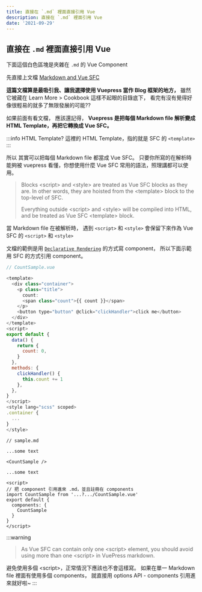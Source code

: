 ```yaml
---
title: 直接在 `.md` 裡面直接引用 Vue
description: 直接在 `.md` 裡面引用 Vue
date: '2021-09-29'
---
```


## 直接在 `.md` 裡面直接引用 Vue

下面這個白色區塊是夾雜在 `.md` 的 Vue Component

<CountSample />

先直接上文檔 [Markdown and Vue SFC](https://v2.vuepress.vuejs.org/zh/advanced/cookbook/markdown-and-vue-sfc.html)

**這篇文檔算是最吸引我、讓我選擇使用 Vuepress 當作 Blog 框架的地方，**
雖然它被藏在 Learn More > Cookbook 這樣不起眼的目錄底下，
看完有沒有覺得好像很輕易的就多了無限發展的可能??

如果前面有看文檔，
應該還記得，
**Vuepress 是把每個 Markdown file 解析變成 HTML Template，再把它轉換成 Vue SFC。**

:::info HTML Template?
這裡的 HTML Template，指的就是 SFC 的 `<template>`
:::

所以 其實可以把每個 Markdown file 都當成 Vue SFC。
只要你所寫的在解析時能夠被 vuepress 看懂，你想使用什麼 Vue SFC 常用的語法，照理講都可以使用。

> Blocks \<script> and \<style> are treated as Vue SFC blocks as they are. In other words, they are hoisted from the \<template> block to the top-level of SFC.
>
> Everything outside \<script> and \<style> will be compiled into HTML, and be treated as Vue SFC \<template> block.

當 Markdown file 在被解析時，
遇到 `<script>` 和 `<style>` 會保留下來作為 Vue SFC 的 `<script>` 和 `<style>`

文檔的範例是用 [`Declarative Rendering`](https://vuejs.org/v2/guide/) 的方式寫 component，
所以下面示範用 SFC 的方式引用 component。

```javascript
// CountSample.vue

<template>
  <div class="container">
    <p class="title">
      count:
      <span class="count">{{ count }}</span>
    </p>
    <button type="button" @click="clickHandler">click me</button>
  </div>
</template>
<script>
export default {
  data() {
    return {
      count: 0,
    }
  },
  methods: {
    clickHandler() {
      this.count += 1
    },
  },
}
</script>
<style lang="scss" scoped>
.container {
  ...
}
</style>

```

```javascript{1,5}
// sample.md

...some text

<CountSample />

...some text

<script>
// 把 component 引用進來 .md，並且註冊在 components
import CountSample from '...?.../CountSample.vue'
export default {
  components: {
    CountSample
  }
}
</script>
```

:::warning

> As Vue SFC can contain only one \<script> element, you should avoid using more than one \<script> in VuePress markdown.

避免使用多個 \<script>，正常情況下應該也不會這樣寫。
如果在單一 Markdown file 裡面有使用多個 components，
就直接用 options API - components 引用進來就好啦~
:::
